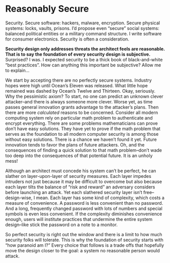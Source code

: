 # Reasonably Secure

Security. Secure software: hackers, malware, encryption. Secure physical systems: locks, vaults, prisons. I’d propose even “secure” social systems: balanced political entities or a military command structure. I write software for consumer electronics. Security is often a consideration.

**Security design only addresses threats the architect feels are reasonable. That is to say the foundation of every security design is subjective.**  Surprised?  I was.  I expected security to be a thick book of black-and-white “best practices”. How can anything this important be subjective?  Allow me to explain…

We start by accepting there are no perfectly secure systems. Industry hopes were high until Ocean’s Eleven was released. What little hope remained was dashed by Ocean’s Twelve and Thirteen. Okay, seriously.  Why the pessimistic axiom?  To start, no one can predict an unknown clever attacker–and there is always someone more clever. Worse yet, as time passes general innovation grants advantage to the attacker’s plans.  Then there are more *calculated* reasons to be concerned.  Consider all modern computing system rely on particular math problem to authenticate and encrypt everything.  There are some problems mathematicians can prove don’t have easy solutions.  They have yet to prove if the math problem that serves as the foundation to all modern computer security is among those without easy solutions.  There is a chance we haven’t found it yet.  Future innovation tends to favor the plans of future attackers.  Oh, and the consequences of finding a quick solution to that math problem–don’t wade too deep into the consequences of that potential future.  It is an unholy mess!

Although an architect must concede his system can’t be perfect, he can slather on layer-upon-layer of security measures. Each layer impedes intruders not just because it may be difficult to overcome but also because each layer tilts the balance of “risk and reward” an adversary considers before launching an attack. Yet each slathered security layer isn’t free–design-wise, I mean. Each layer has some kind of complexity, which costs a measure of convenience. A password is less convenient than no password. And a long, frequently changed password with lots of numbers and special symbols is even less convenient. If the complexity diminishes convenience enough, users will institute practices that undermine the entire system design–like stick the password on a note to a monitor.

So perfect security is right out the window and there is a limit to how much security folks will tolerate. This is why the foundation of security starts with “how paranoid am I?” Every choice that follows is a trade offs that hopefully move the design closer to the goal: a system no reasonable person would attack.
